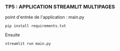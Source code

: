 ### TP5 : APPLICATION STREAMLIT MULTIPAGES

point d'entrée de l'application : main.py

```
pip install requirements.txt
```
Ensuite 
```
streamlit run main.py
```